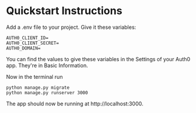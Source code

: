 # Quickstart Instructions

Add a .env file to your project. Give it these variables:

```
AUTH0_CLIENT_ID=
AUTH0_CLIENT_SECRET=
AUTH0_DOMAIN=
```

You can find the values to give these variables in the Settings of your Auth0 app. They're in Basic Information.

Now in the terminal run

```
python manage.py migrate
python manage.py runserver 3000
```

The app should now be running at http://localhost:3000.
